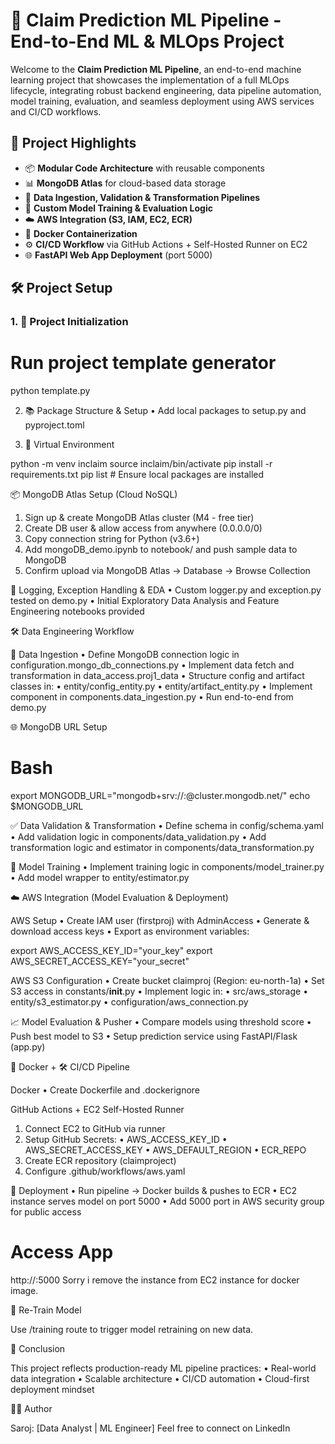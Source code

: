 # 🧠 Claim Prediction ML Pipeline - End-to-End ML & MLOps Project

Welcome to the **Claim Prediction ML Pipeline**, an end-to-end machine learning project that showcases the implementation of a full MLOps lifecycle, integrating robust backend engineering, data pipeline automation, model training, evaluation, and seamless deployment using AWS services and CI/CD workflows.

## 🚀 Project Highlights

- 📦 **Modular Code Architecture** with reusable components
- 📊 **MongoDB Atlas** for cloud-based data storage
- 🧹 **Data Ingestion, Validation & Transformation Pipelines**
- 🤖 **Custom Model Training & Evaluation Logic**
- ☁️ **AWS Integration (S3, IAM, EC2, ECR)**
- 🐳 **Docker Containerization**
- ⚙️ **CI/CD Workflow** via GitHub Actions + Self-Hosted Runner on EC2
- 🌐 **FastAPI Web App Deployment** (port 5000)

## 🛠️ Project Setup

### 1. 🔧 Project Initialization

# Run project template generator
python template.py

2. 📚 Package Structure & Setup
• Add local packages to setup.py and pyproject.toml

3. 🐍 Virtual Environment

python -m venv inclaim
source inclaim/bin/activate
pip install -r requirements.txt
pip list # Ensure local packages are installed

📦 MongoDB Atlas Setup (Cloud NoSQL)
1. Sign up & create MongoDB Atlas cluster (M4 - free tier)
2. Create DB user & allow access from anywhere (0.0.0.0/0)
3. Copy connection string for Python (v3.6+)
4. Add mongoDB_demo.ipynb to notebook/ and push sample data to MongoDB
5. Confirm upload via MongoDB Atlas → Database → Browse Collection

🧾 Logging, Exception Handling & EDA
• Custom logger.py and exception.py tested on demo.py
• Initial Exploratory Data Analysis and Feature Engineering notebooks provided

🛠️ Data Engineering Workflow

🔄 Data Ingestion
• Define MongoDB connection logic in configuration.mongo_db_connections.py
• Implement data fetch and transformation in data_access.proj1_data
• Structure config and artifact classes in:
• entity/config_entity.py
• entity/artifact_entity.py
• Implement component in components.data_ingestion.py
• Run end-to-end from demo.py

🌐 MongoDB URL Setup

# Bash
export MONGODB_URL="mongodb+srv://<username>:<password>@cluster.mongodb.net/"
echo $MONGODB_URL

✅ Data Validation & Transformation
• Define schema in config/schema.yaml
• Add validation logic in components/data_validation.py
• Add transformation logic and estimator in components/data_transformation.py

🤖 Model Training
• Implement training logic in components/model_trainer.py
• Add model wrapper to entity/estimator.py

☁️ AWS Integration (Model Evaluation & Deployment)

AWS Setup
• Create IAM user (firstproj) with AdminAccess
• Generate & download access keys
• Export as environment variables:

export AWS_ACCESS_KEY_ID="your_key"
export AWS_SECRET_ACCESS_KEY="your_secret"

AWS S3 Configuration
• Create bucket claimproj (Region: eu-north-1a)
• Set S3 access in constants/__init__.py
• Implement logic in:
• src/aws_storage
• entity/s3_estimator.py
• configuration/aws_connection.py

📈 Model Evaluation & Pusher
• Compare models using threshold score
• Push best model to S3
• Setup prediction service using FastAPI/Flask (app.py)

🐳 Docker + 🛠️ CI/CD Pipeline

Docker
• Create Dockerfile and .dockerignore

GitHub Actions + EC2 Self-Hosted Runner
1. Connect EC2 to GitHub via runner
2. Setup GitHub Secrets:
• AWS_ACCESS_KEY_ID
• AWS_SECRET_ACCESS_KEY
• AWS_DEFAULT_REGION
• ECR_REPO
3. Create ECR repository (claimproject)
4. Configure .github/workflows/aws.yaml

🚢 Deployment
• Run pipeline → Docker builds & pushes to ECR
• EC2 instance serves model on port 5000
• Add 5000 port in AWS security group for public access

# Access App
http://<your-ec2-public-ip>:5000
Sorry i remove the instance from EC2 instance for docker image.

🔁 Re-Train Model

Use /training route to trigger model retraining on new data.

📍 Conclusion

This project reflects production-ready ML pipeline practices:
• Real-world data integration
• Scalable architecture
• CI/CD automation
• Cloud-first deployment mindset

👨‍💻 Author

Saroj: [Data Analyst | ML Engineer]
Feel free to connect on LinkedIn

